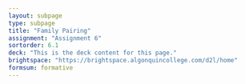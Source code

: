 ```yaml
---
layout: subpage
type: subpage
title: "Family Pairing"
assignment: "Assignment 6"
sortorder: 6.1
deck: "This is the deck content for this page."
brightspace: "https://brightspace.algonquincollege.com/d2l/home"
formsum: formative
---
```

